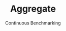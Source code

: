 ---
layout: default
title: Aggregate
subtitle: Continuous Benchmarking
selected: Aggregate
expanded: Benchmarking
benchmark: aggregate
---